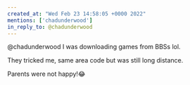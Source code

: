 ```yaml
---
created_at: "Wed Feb 23 14:58:05 +0000 2022"
mentions: ['chadunderwood']
in_reply_to: @chadunderwood
---
```


@chadunderwood I was downloading games from BBSs lol.

They tricked me, same area code but was still long distance. 

Parents were not happy!😂